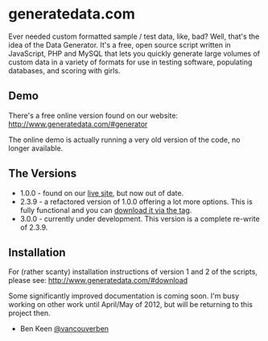 # generatedata.com
Ever needed custom formatted sample / test data, like, bad? Well, that's the idea of the Data
Generator. It's a free, open source script written in JavaScript, PHP and MySQL that lets you
quickly generate large volumes of custom data in a variety of formats for use in testing software,
populating databases, and scoring with girls.

## Demo
There's a free online version found on our website:
http://www.generatedata.com/#generator

The online demo is actually running a very old version of the code, no longer available.

## The Versions

* 1.0.0 - found on our [live site](http://www.generatedata.com/#generator), but now out of date.
* 2.3.9 - a refactored version of 1.0.0 offering a lot more options. This is fully functional and you
can [download it via the tag](https://github.com/benkeen/generatedata/tags).
* 3.0.0 - currently under development. This version is a complete re-write of 2.3.9.

## Installation

For (rather scanty) installation instructions of version 1 and 2 of the scripts, please see:
http://www.generatedata.com/#download

Some significantly improved documentation is coming soon. I'm busy working on other work until
April/May of 2012, but will be returning to this project then.

- Ben Keen
[@vancouverben](https://twitter.com/#!/vancouverben)
